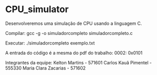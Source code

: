 # CPU_simulator
Desenvolveremos uma simulação de CPU usando a linguagem C.

Compilar: gcc -g -o simuladorcompleto simuladorcompleto.c

Executar: ./simuladorcompleto exemplo.txt

A entrada do código é a mesma do pdf do trabalho: 0002: 0x0101

Integrantes da equipe:
Kelton Martins - 571601
Carlos Kauã Pimentel - 555330
Maria Clara Zacarias - 571602